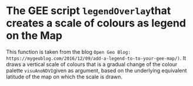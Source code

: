 # The GEE script `legendOverlay`that creates a scale of colours as legend on the Map
This function is taken from the blog `Open Geo Blog: https://mygeoblog.com/2016/12/09/add-a-legend-to-to-your-gee-map/)`.
It draws a vertical scale of colours that is a gradual change of the colour palette `visuAnoNDVI`given as argument, based on the underlying equivalent latitude of the map on which the scale is drawn.
